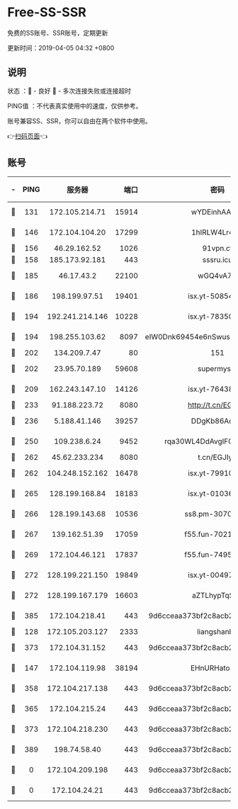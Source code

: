 # Free-SS-SSR

免费的SS账号、SSR账号，定期更新

更新时间：2019-04-05 04:32 +0800

## 说明

状态     ：🙂 - 良好 🙁 - 多次连接失败或连接超时

PING值   ：不代表真实使用中的速度，仅供参考。

账号兼容SS、SSR，你可以自由在两个软件中使用。

👉[扫码页面](https://liesauer.github.io/Free-SS-SSR/)👈

## 账号

|-|PING|服务器|端口|密码|加密方式|区域|
|:----:|:----:|:-----:|-----:|:----:|:----:|:----:|
|🙂|131|172.105.214.71|15914|wYDEinhAAnPx|aes-256-cfb|JP|
|🙂|146|172.104.104.20|17299|1hIRLW4Lr4Kw|aes-256-cfb|JP|
|🙂|156|46.29.162.52|1026|91vpn.cf|rc4-md5|RU|
|🙂|158|185.173.92.181|443|sssru.icu|rc4-md5|RU|
|🙂|185|46.17.43.2|22100|wGQ4vA7D|aes-256-gcm|RU|
|🙂|186|198.199.97.51|19401|isx.yt-50854256|aes-256-cfb|US|
|🙂|194|192.241.214.146|10228|isx.yt-78350737|aes-256-cfb|US|
|🙂|194|198.255.103.62|8097|eIW0Dnk69454e6nSwuspv9DmS201tQ0D|aes-256-cfb|US|
|🙂|202|134.209.7.47|80|151|chacha20|US|
|🙂|202|23.95.70.189|59608|supermyssr|chacha20-ietf|US|
|🙂|209|162.243.147.10|14126|isx.yt-76438840|aes-256-cfb|US|
|🙂|233|91.188.223.72|8080|http://t.cn/EGJIyrl|rc4-md5|RU|
|🙂|236|5.188.41.146|39257|DDgKb86Aoju5|aes-256-cfb|RU|
|🙂|250|109.238.6.24|9452|rqa30WL4DdAvgIFG6Fs3znzTa|aes-256-cfb|FR|
|🙂|262|45.62.233.234|8080|t.cn/EGJIyrl|rc4-md5|CA|
|🙂|262|104.248.152.162|16478|isx.yt-79910339|aes-256-cfb|SG|
|🙂|265|128.199.168.84|18183|isx.yt-01036381|aes-256-cfb|SG|
|🙂|266|128.199.143.68|10536|ss8.pm-30707550|aes-256-cfb|SG|
|🙂|267|139.162.51.39|17059|f55.fun-70212251|aes-256-cfb|SG|
|🙂|269|172.104.46.121|17837|f55.fun-74959561|aes-256-cfb|SG|
|🙂|272|128.199.221.150|19849|isx.yt-00497856|aes-256-cfb|SG|
|🙂|272|128.199.167.179|16603|aZTLhypTqSZ8|aes-256-cfb|SG|
|🙂|385|172.104.218.41|443|9d6cceaa373bf2c8acb22e60b6a58be6|aes-256-cfb|US|
|🙂|128|172.105.203.127|2333|liangshanbo|chacha20|JP|
|🙂|373|172.104.31.152|443|9d6cceaa373bf2c8acb22e60b6a58be6|aes-256-cfb|US|
|🙁|147|172.104.119.98|38194|EHnURHato27G|aes-256-cfb|JP|
|🙁|358|172.104.217.138|443|9d6cceaa373bf2c8acb22e60b6a58be6|aes-256-cfb|US|
|🙁|365|172.104.215.24|443|9d6cceaa373bf2c8acb22e60b6a58be6|aes-256-cfb|US|
|🙁|373|172.104.218.230|443|9d6cceaa373bf2c8acb22e60b6a58be6|aes-256-cfb|US|
|🙁|389|198.74.58.40|443|9d6cceaa373bf2c8acb22e60b6a58be6|aes-256-cfb|US|
|🙁|0|172.104.209.198|443|9d6cceaa373bf2c8acb22e60b6a58be6|aes-256-cfb|US|
|🙁|0|172.104.24.21|443|9d6cceaa373bf2c8acb22e60b6a58be6|aes-256-cfb|US|
